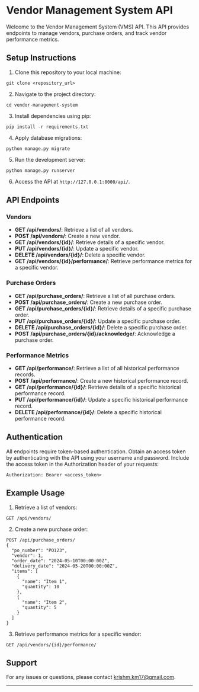 # Vendor Management System API

Welcome to the Vendor Management System (VMS) API. This API provides endpoints to manage vendors, purchase orders, and track vendor performance metrics.

## Setup Instructions

1. Clone this repository to your local machine:

```
git clone <repository_url>
```

2. Navigate to the project directory:

```
cd vendor-management-system
```

3. Install dependencies using pip:

```
pip install -r requirements.txt
```

4. Apply database migrations:

```
python manage.py migrate
```

5. Run the development server:

```
python manage.py runserver
```

6. Access the API at `http://127.0.0.1:8000/api/`.

## API Endpoints

### Vendors

- **GET /api/vendors/**: Retrieve a list of all vendors.
- **POST /api/vendors/**: Create a new vendor.
- **GET /api/vendors/{id}/**: Retrieve details of a specific vendor.
- **PUT /api/vendors/{id}/**: Update a specific vendor.
- **DELETE /api/vendors/{id}/**: Delete a specific vendor.
- **GET /api/vendors/{id}/performance/**: Retrieve performance metrics for a specific vendor.

### Purchase Orders

- **GET /api/purchase_orders/**: Retrieve a list of all purchase orders.
- **POST /api/purchase_orders/**: Create a new purchase order.
- **GET /api/purchase_orders/{id}/**: Retrieve details of a specific purchase order.
- **PUT /api/purchase_orders/{id}/**: Update a specific purchase order.
- **DELETE /api/purchase_orders/{id}/**: Delete a specific purchase order.
- **POST /api/purchase_orders/{id}/acknowledge/**: Acknowledge a purchase order.

### Performance Metrics

- **GET /api/performance/**: Retrieve a list of all historical performance records.
- **POST /api/performance/**: Create a new historical performance record.
- **GET /api/performance/{id}/**: Retrieve details of a specific historical performance record.
- **PUT /api/performance/{id}/**: Update a specific historical performance record.
- **DELETE /api/performance/{id}/**: Delete a specific historical performance record.

## Authentication

All endpoints require token-based authentication. Obtain an access token by authenticating with the API using your username and password. Include the access token in the Authorization header of your requests:

```
Authorization: Bearer <access_token>
```

## Example Usage

1. Retrieve a list of vendors:

```
GET /api/vendors/
```

2. Create a new purchase order:

```
POST /api/purchase_orders/
{
  "po_number": "PO123",
  "vendor": 1,
  "order_date": "2024-05-10T00:00:00Z",
  "delivery_date": "2024-05-20T00:00:00Z",
  "items": [
    {
      "name": "Item 1",
      "quantity": 10
    },
    {
      "name": "Item 2",
      "quantity": 5
    }
  ]
}
```

3. Retrieve performance metrics for a specific vendor:

```
GET /api/vendors/{id}/performance/
```

## Support

For any issues or questions, please contact krishm.km17@gmail.com.

---
